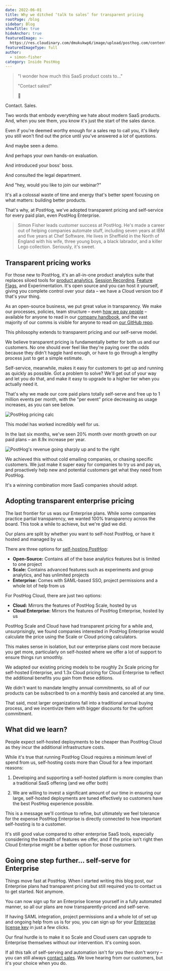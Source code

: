 ```yaml
---
date: 2022-06-01
title: Why we ditched ‘talk to sales’ for transparent pricing
rootPage: /blog
sidebar: Blog
showTitle: true
hideAnchor: true
featuredImage: >-
  https://res.cloudinary.com/dmukukwp6/image/upload/posthog.com/contents/images/blog/hog-in-a-room-generic.jpg
featuredImageType: full
author:
  - simon-fisher
category: Inside PostHog
---
```


> "I wonder how much this SaaS product costs to..."
>
> "Contact sales!"
>
> 😤

Contact. Sales.

Two words that embody everything we hate about modern SaaS products. And, when you see them, you know it's just the start of the sales dance.

Even if you're deemed worthy enough for a sales rep to call you, it's likely you still won't find out the price until you've answered a _lot_ of questions.

And maybe seen a demo.

And perhaps your own hands-on evaluation.  

And introduced your boss' boss. 

And consulted the legal department.

And "hey, would you like to join our webinar?"

It's all a colossal waste of time and energy that's better spent focusing on what matters: building better products.

That's why, at PostHog, we've adopted transparent pricing and self-service for every paid plan, even PostHog Enterprise.

> Simon Fisher leads customer success at PostHog. He's made a career out of helping companies automate stuff, including seven years at IBM and five years at Chef Software. He lives in Sheffield in the North of England with his wife, three young boys, a black labrador, and a killer Lego collection. Seriously, it's sweet.

## Transparent pricing works

For those new to PostHog, it's an all-in-one product analytics suite that replaces siloed tools for [product analytics](/product#product-analytics), [Session Recording](/product/session-recording), [Feature Flags](/product/feature-flags), and Experimentation. It's open source and you can host it yourself, giving you complete control over your data – we have a Cloud version too if that's your thing. 

As an open-source business, we put great value in transparency. We make our processes, policies, team structure – even [how we pay people](/handbook/people/compensation) – available for anyone to read in our [company handbook](/handbook), and the vast majority of our comms is visible for anyone to read on [our GitHub repo](https://github.com/PostHog/posthog/issues).

This philosophy extends to transparent pricing and our self-serve model. 

We believe transparent pricing is fundamentally better for both us and our customers. No one should ever feel like they're paying over the odds because they didn't haggle hard enough, or have to go through a lengthy process just to get a simple estimate.

Self-service, meanwhile, makes it easy for customers to get up and running as quickly as possible. Got a problem to solve? We'll get out of your way and let you do that, and make it easy to upgrade to a higher tier when you actually need it.

That's why we made our core paid plans totally self-serve and free up to 1 million events per month, with the "per event" price decreasing as usage increases, as you can see below.

![PostHog pricing calc](https://res.cloudinary.com/dmukukwp6/image/upload/v1710055416/posthog.com/contents/images/blog/enterprise-pricing-blog/pricing-calc.png)

This model has worked incredibly well for us. 

In the last six months, we've seen 20% month over month growth on our paid plans – an 8.9x increase per year. 

![PostHog's revenue going sharply up and to the right](https://res.cloudinary.com/dmukukwp6/image/upload/v1710055416/posthog.com/contents/images/blog/pricing-lesson/revenue-pricing.png)

We achieved this without cold emailing companies, or chasing specific customers. We just make it super easy for companies to try us and pay us, and proactively help new and potential customers get what they need from PostHog.

It's a winning combination more SaaS companies should adopt.

## Adopting transparent enterprise pricing

The last frontier for us was our Enterprise plans. While some companies practice partial transparency, we wanted 100% transparency across the board. This took a while to achieve, but we're glad we did.

Our plans are split by whether you want to self-host PostHog, or have it hosted and managed by us.

There are three options for [self-hosting PostHog](/pricing):

- **Open-Source:** Contains all of the base analytics features but is limited to one project
- **Scale:** Contains advanced features such as experiments and group analytics, and has unlimited projects
- **Enterprise:** Comes with SAML-based SSO, project permissions and a whole lot of help from us

For PostHog Cloud, there are just two options:

- **Cloud:** Mirrors the features of PostHog Scale, hosted by us
- **Cloud Enterprise:** Mirrors the features of PostHog Enterprise, hosted by us

PostHog Scale and Cloud have had transparent pricing for a while and, unsurprisingly, we found companies interested in PostHog Enterprise would calculate the price using the Scale or Cloud pricing calculators. 

This makes sense in isolation, but our enterprise plans cost more because you get more, particularly on self-hosted where we offer a lot of support to ensure things run smoothly.

We adapted our existing pricing models to be roughly 2x Scale pricing for self-hosted Enterprise, and 1.3x Cloud pricing for Cloud Enterprise to reflect the additional benefits you gain from these editions.

We didn't want to mandate lengthy annual commitments, so all of our products can be subscribed to on a monthly basis and canceled at any time.

That said, most larger organizations fall into a traditional annual buying process, and we incentivize them with bigger discounts for the upfront commitment.

## What did we learn?

People expect self-hosted deployments to be cheaper than PostHog Cloud as they incur the additional infrastructure 
costs. 

While it's true that running PostHog Cloud requires a minimum level of spend from us, self-hosting costs more than Cloud for a few important reasons:

1. Developing and supporting a self-hosted platform is more complex than a traditional SaaS offering (and we offer both)

2. We are willing to invest a significant amount of our time in ensuring our large, self-hosted deployments are tuned effectively so customers have the best PostHog experience possible. 

This is a message we'll continue to refine, but ultimately we feel tolerance for the expense PostHog Enterprise is directly connected to how important self-hosting is to a customer. 

It's still good value compared to other enterprise SaaS tools, especially considering the breadth of features we offer, and if the price isn't right then Cloud Enterprise might be a better option for those customers.

## Going one step further... self-serve for Enterprise

Things move fast at PostHog. When I started writing this blog post, our Enterprise plans had transparent pricing but still required you to contact us to get started. Not anymore.

You can now sign up for an Enterprise license yourself in a fully automated manner, so all our plans are now transparently-priced and self-serve.

If having SAML integration, project permissions and a whole lot of set up and ongoing help from us is for you, you can sign up for your [Enterprise license key](https://license.posthog.com/?price_id=price_1L1AeWEuIatRXSdzj0Y5ioOU) in just a few clicks.

Our final hurdle is to make it so Scale and Cloud users can upgrade to Enterprise themselves without our intervention. It's coming soon.

If all this talk of self-serving and automation isn't for you then don't worry – you can still always [contact sales](/contact-sales). We love hearing from our customers, but it's your choice when you do.

<NewsletterForm />

